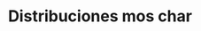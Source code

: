 ---
title: "Distribuciones mos char"
url: /puerto-la-cruz/distribuciones-mos-char/
shop: Lebensmittel
---